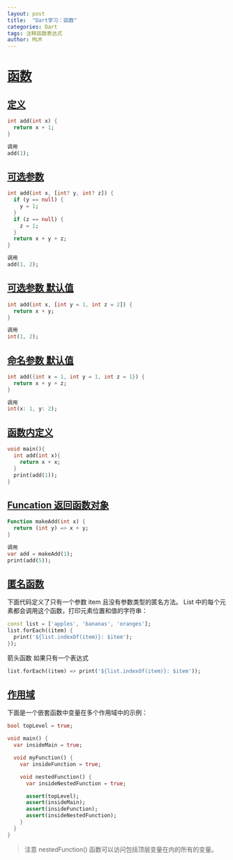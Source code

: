 ```yaml
---
layout: post
title:  "Dart学习：函数"
categories: Dart
tags: 注释函数表达式
author: MLM
---
```

# [函数](https://ducafecat.com/course/dart-learn/dart-12-function#%E5%87%BD%E6%95%B0)

## [定义](https://ducafecat.com/course/dart-learn/dart-12-function#%E5%AE%9A%E4%B9%89)

```dart
int add(int x) {
  return x + 1;
}

调用
add(1);
```

## [可选参数](https://ducafecat.com/course/dart-learn/dart-12-function#%E5%8F%AF%E9%80%89%E5%8F%82%E6%95%B0)

```dart
int add(int x, [int? y, int? z]) {
  if (y == null) {
    y = 1;
  }
  if (z == null) {
    z = 1;
  }
  return x + y + z;
}

调用
add(1, 2);
```

## [可选参数 默认值](https://ducafecat.com/course/dart-learn/dart-12-function#%E5%8F%AF%E9%80%89%E5%8F%82%E6%95%B0-%E9%BB%98%E8%AE%A4%E5%80%BC)

```dart
int add(int x, [int y = 1, int z = 2]) {
  return x + y;
}

调用
int(1, 2);
```

## [命名参数 默认值](https://ducafecat.com/course/dart-learn/dart-12-function#%E5%91%BD%E5%90%8D%E5%8F%82%E6%95%B0-%E9%BB%98%E8%AE%A4%E5%80%BC)

```dart
int add({int x = 1, int y = 1, int z = 1}) {
  return x + y + z;
}

调用
int(x: 1, y: 2);
```

## [函数内定义](https://ducafecat.com/course/dart-learn/dart-12-function#%E5%87%BD%E6%95%B0%E5%86%85%E5%AE%9A%E4%B9%89)

```dart
void main(){
  int add(int x){
    return x + x;
  }
  print(add(1));
}
```

## [Funcation 返回函数对象](https://ducafecat.com/course/dart-learn/dart-12-function#funcation-%E8%BF%94%E5%9B%9E%E5%87%BD%E6%95%B0%E5%AF%B9%E8%B1%A1)

```dart
Function makeAdd(int x) {
  return (int y) => x + y;
}

调用
var add = makeAdd(1);
print(add(5));
```

## [匿名函数](https://ducafecat.com/course/dart-learn/dart-12-function#%E5%8C%BF%E5%90%8D%E5%87%BD%E6%95%B0)

下面代码定义了只有一个参数 item 且没有参数类型的匿名方法。 List 中的每个元素都会调用这个函数，打印元素位置和值的字符串：

```dart
const list = ['apples', 'bananas', 'oranges'];
list.forEach((item) {
  print('${list.indexOf(item)}: $item');
});
```

箭头函数 如果只有一个表达式

```dart
list.forEach((item) => print('${list.indexOf(item)}: $item'));
```

## [作用域](https://ducafecat.com/course/dart-learn/dart-12-function#%E4%BD%9C%E7%94%A8%E5%9F%9F)

下面是一个嵌套函数中变量在多个作用域中的示例：

```dart
bool topLevel = true;

void main() {
  var insideMain = true;

  void myFunction() {
    var insideFunction = true;

    void nestedFunction() {
      var insideNestedFunction = true;

      assert(topLevel);
      assert(insideMain);
      assert(insideFunction);
      assert(insideNestedFunction);
    }
  }
}
```

> 注意 nestedFunction() 函数可以访问包括顶层变量在内的所有的变量。
>
